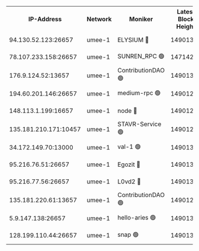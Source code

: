 


<table><tr><th>IP-Address</th><th>Network</th><th>Moniker</th><th>Latest Block Height</th><th>Earliest Block Height</th><th>Catching Up</th><th>Tx Index</th><th>Voting Power</th><th>Scan Time</th></tr><tr><td>94.130.52.123:26657</td><td>umee-1</td><td>ELYSIUM 🔴</td><td>14901329</td><td>3216011</td><td>False</td><td>off</td><td>27032758</td><td>2024-11-25T10:24:37.252306628UTC</td></tr><tr><td>78.107.233.158:26657</td><td>umee-1</td><td>SUNREN_RPC 🟢</td><td>14714211</td><td>13338194</td><td>False</td><td>on</td><td>0</td><td>2024-11-25T10:23:03.919588122UTC</td></tr><tr><td>176.9.124.52:13657</td><td>umee-1</td><td>ContributionDAO 🟢</td><td>14901311</td><td>13924595</td><td>False</td><td>on</td><td>0</td><td>2024-11-25T10:22:54.958569520UTC</td></tr><tr><td>194.60.201.146:26657</td><td>umee-1</td><td>medium-rpc 🟢</td><td>14901298</td><td>14648126</td><td>False</td><td>on</td><td>0</td><td>2024-11-25T10:21:37.302016856UTC</td></tr><tr><td>148.113.1.199:16657</td><td>umee-1</td><td>node 🔴</td><td>14901296</td><td>14696187</td><td>False</td><td>off</td><td>1636217</td><td>2024-11-25T10:21:24.056253438UTC</td></tr><tr><td>135.181.210.171:10457</td><td>umee-1</td><td>STAVR-Service 🟢</td><td>14901210</td><td>14714379</td><td>False</td><td>on</td><td>0</td><td>2024-11-25T10:24:50.256796357UTC</td></tr><tr><td>34.172.149.70:13000</td><td>umee-1</td><td>val-1 🟢</td><td>14901307</td><td>14743001</td><td>False</td><td>off</td><td>0</td><td>2024-11-25T10:22:33.349845318UTC</td></tr><tr><td>95.216.76.51:26657</td><td>umee-1</td><td>Egozit 🔴</td><td>14901329</td><td>14801329</td><td>False</td><td>off</td><td>38567576</td><td>2024-11-25T10:24:36.994832570UTC</td></tr><tr><td>95.216.77.56:26657</td><td>umee-1</td><td>L0vd2 🔴</td><td>14901336</td><td>14801336</td><td>False</td><td>off</td><td>38345040</td><td>2024-11-25T10:25:18.078345933UTC</td></tr><tr><td>135.181.220.61:13657</td><td>umee-1</td><td>ContributionDAO 🟢</td><td>14901295</td><td>14885600</td><td>False</td><td>off</td><td>0</td><td>2024-11-25T10:21:16.867210476UTC</td></tr><tr><td>5.9.147.138:26657</td><td>umee-1</td><td>hello-aries 🟢</td><td>14901307</td><td>14898461</td><td>False</td><td>off</td><td>0</td><td>2024-11-25T10:22:29.872901537UTC</td></tr><tr><td>128.199.110.44:26657</td><td>umee-1</td><td>snap 🟢</td><td>14901334</td><td>14898516</td><td>False</td><td>off</td><td>0</td><td>2024-11-25T10:25:06.337523495UTC</td></tr></table>